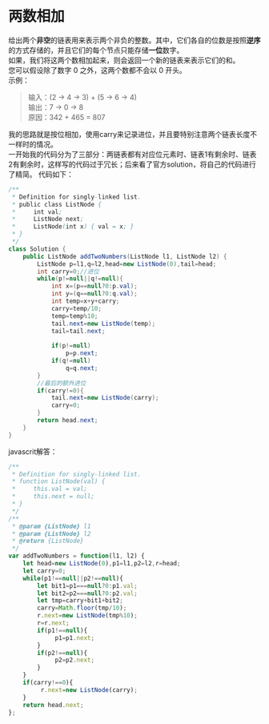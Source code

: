 # 两数相加
给出两个**非空**的链表用来表示两个非负的整数。其中，它们各自的位数是按照**逆序**的方式存储的，并且它们的每个节点只能存储**一位**数字。  
如果，我们将这两个数相加起来，则会返回一个新的链表来表示它们的和。  
您可以假设除了数字 0 之外，这两个数都不会以 0 开头。  
示例：
>输入：(2 -> 4 -> 3) + (5 -> 6 -> 4)  
输出：7 -> 0 -> 8  
原因：342 + 465 = 807

我的思路就是按位相加，使用carry来记录进位，并且要特别注意两个链表长度不一样时的情况。  
一开始我的代码分为了三部分：两链表都有对应位元素时、链表1有剩余时、链表2有剩余时，这样写的代码过于冗长；后来看了官方solution，将自己的代码进行了精简。
代码如下：
```java
/**
 * Definition for singly-linked list.
 * public class ListNode {
 *     int val;
 *     ListNode next;
 *     ListNode(int x) { val = x; }
 * }
 */
class Solution {
    public ListNode addTwoNumbers(ListNode l1, ListNode l2) {
        ListNode p=l1,q=l2,head=new ListNode(0),tail=head;
        int carry=0;//进位
        while(p!=null||q!=null){
            int x=(p==null?0:p.val);
            int y=(q==null?0:q.val);
            int temp=x+y+carry;
            carry=temp/10;
            temp=temp%10;
            tail.next=new ListNode(temp);
            tail=tail.next;
         
            if(p!=null)
                p=p.next;
            if(q!=null)
                q=q.next;
        }
        //最后的额外进位
        if(carry!=0){
            tail.next=new ListNode(carry);
            carry=0;
        }
        return head.next;
    }
}
```
javascrit解答：
```javascript
/**
 * Definition for singly-linked list.
 * function ListNode(val) {
 *     this.val = val;
 *     this.next = null;
 * }
 */
/**
 * @param {ListNode} l1
 * @param {ListNode} l2
 * @return {ListNode}
 */
var addTwoNumbers = function(l1, l2) {
    let head=new ListNode(0),p1=l1,p2=l2,r=head;
    let carry=0;
    while(p1!==null||p2!==null){
        let bit1=p1===null?0:p1.val;
        let bit2=p2===null?0:p2.val;
        let tmp=carry+bit1+bit2;
        carry=Math.floor(tmp/10);
        r.next=new ListNode(tmp%10);
        r=r.next;
        if(p1!==null){
             p1=p1.next;
        }
        if(p2!==null){
             p2=p2.next;
        }
    }
    if(carry!==0){
         r.next=new ListNode(carry);
    }
    return head.next;
};
```
